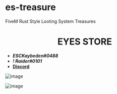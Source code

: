 # es-treasure
FiveM Rust Style Looting System Treasures

<div align="center">
  <h1>EYES STORE</h1>
</div>

- **_ESCKaybeden#0488_**
- **_! Raider#0101_**
- [**Discord**](https://discord.gg/EkwWvFS)


![image](https://github.com/raiderss/es-treasure/assets/53000629/c17b778e-14b8-4fd4-986d-12ffd807ce2e)

![image](https://github.com/raiderss/es-treasure/assets/53000629/fe245e0d-60bc-4bac-939a-09c60af6cdc5)
